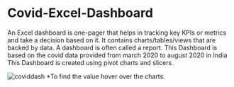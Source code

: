 # Covid-Excel-Dashboard

An Excel dashboard is one-pager that helps in tracking key KPIs or metrics and take a decision based on it. It contains charts/tables/views that are backed by data. A dashboard is often called a report.
This Dashboard is based on the covid data provided from march 2020 to august 2020 in India
This Dashboard is created using pivot charts and slicers.

![coviddash](https://user-images.githubusercontent.com/67183964/119316056-1f39de80-bc94-11eb-9c7e-cf9d3379ad83.png)
*To find the value hover over the charts.
